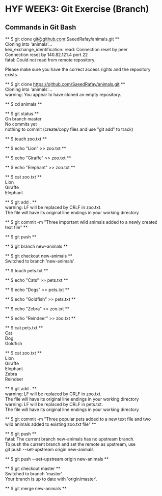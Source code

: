 # HYF WEEK3: Git Exercise (Branch)  
  
## Commands in Git Bash  
  
** $ git clone git@github.com:SaeedRafay/animals.git **  
Cloning into 'animals'...  
kex_exchange_identification: read: Connection reset by peer  
Connection reset by 140.82.121.4 port 22  
fatal: Could not read from remote repository.  

Please make sure you have the correct access rights and the repository exists.  


** $ git clone https://github.com/SaeedRafay/animals.git **  
Cloning into 'animals'...  
warning: You appear to have cloned an empty repository.  
  
  
** $ cd animals **  
  
  
** $ git status **  
On branch master  
No commits yet  
nothing to commit (create/copy files and use "git add" to track)  
  
  
** $ touch zoo.txt **  
  
  
** $ echo "Lion" >> zoo.txt **  
  
  
** $ echo "Giraffe" >> zoo.txt **  
  
  
** $ echo "Elephant" >> zoo.txt **  
  
  
** $ cat zoo.txt **  
Lion  
Giraffe  
Elephant  
  
  
** $ git add . **  
warning: LF will be replaced by CRLF in zoo.txt.  
The file will have its original line endings in your working directory  
  
  
** $ git commit -m "Three important wild animals added to a newly created text file" **  
  
  
** $ git push **  
  
  
** $ git branch new-animals **  
  
  
** $ git checkout new-animals **  
Switched to branch 'new-animals'  
  
  
** $ touch pets.txt **  
  
  
** $ echo "Cats" >> pets.txt **  
  
  
** $ echo "Dogs" >> pets.txt **  
  
  
** $ echo "Goldfish" >> pets.txt **  
  
  
** $ echo "Zebra" >> zoo.txt **  
  
  
** $ echo "Reindeer" >> zoo.txt **  
  
  
** $ cat pets.txt **  
Cat  
Dog  
Goldfish  
  
  
** $ cat zoo.txt **  
Lion  
Giraffe  
Elephant  
Zebra  
Reindeer  
  

** $ git add . **  
warning: LF will be replaced by CRLF in zoo.txt.  
The file will have its original line endings in your working directory  
warning: LF will be replaced by CRLF in pets.txt.  
The file will have its original line endings in your working directory   
  

** $ git commit -m "Three popular pets added to a new text file and two wild animals added to existing zoo.txt file" **
  

** $ git push **  
fatal: The current branch new-animals has no upstream branch.  
To push the current branch and set the remote as upstream, use  
git push --set-upstream origin new-animals  
  

** $ git push --set-upstream origin new-animals **  
  

** $ git checkout master **  
Switched to branch 'master'  
Your branch is up to date with 'origin/master'.  


** $ git merge new-animals **  
